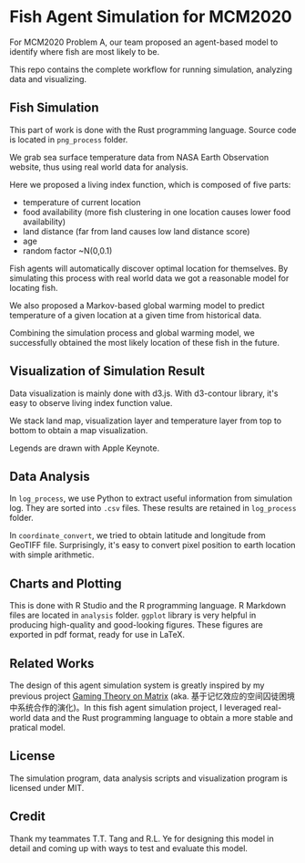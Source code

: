 # Fish Agent Simulation for MCM2020

For MCM2020 Problem A, our team proposed an agent-based model to
identify where fish are most likely to be.

This repo contains the complete workflow for running simulation,
analyzing data and visualizing.

## Fish Simulation

This part of work is done with the Rust programming language. Source 
code is located in `png_process` folder.

We grab sea surface temperature data from NASA Earth Observation website,
thus using real world data for analysis.

Here we proposed a living index function, which is composed of five parts:
* temperature of current location
* food availability (more fish clustering in one location causes lower food availability)
* land distance (far from land causes low land distance score)
* age
* random factor ~N(0,0.1)

Fish agents will automatically discover optimal location for themselves.
By simulating this process with real world data we got a reasonable model
for locating fish.

We also proposed a Markov-based global warming model to predict temperature
of a given location at a given time from historical data.

Combining the simulation process and global warming model, we successfully
obtained the most likely location of these fish in the future.

## Visualization of Simulation Result

Data visualization is mainly done with d3.js. With d3-contour library,
it's easy to observe living index function value.

We stack land map, visualization layer and temperature layer from top
to bottom to obtain a map visualization.

Legends are drawn with Apple Keynote.

## Data Analysis

In `log_process`, we use Python to extract useful information from
simulation log. They are sorted into `.csv` files. These results 
are retained in `log_process` folder.

In `coordinate_convert`, we tried to obtain latitude and longitude from
GeoTIFF file. Surprisingly, it's easy to convert pixel position to
earth location with simple arithmetic.

## Charts and Plotting

This is done with R Studio and the R programming language. R Markdown files
are located in `analysis` folder. `ggplot` library is very helpful in
producing high-quality and good-looking figures.
These figures are exported in pdf format, ready for use in LaTeX.

## Related Works

The design of this agent simulation system is greatly inspired
by my previous project [Gaming Theory on Matrix](https://github.com/skyzh/gaming-theory-on-matrix) 
(aka. 基于记忆效应的空间囚徒困境中系统合作的演化)。In this fish agent
simulation project, I leveraged real-world data and the Rust programming
language to obtain a more stable and pratical model.

## License

The simulation program, data analysis scripts and visualization program
is licensed under MIT.

## Credit

Thank my teammates T.T. Tang and R.L. Ye for designing this model in
detail and coming up with ways to test and evaluate this model.

